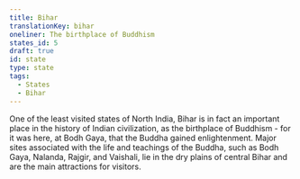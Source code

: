 ```yaml
---
title: Bihar
translationKey: bihar
oneliner: The birthplace of Buddhism
states_id: 5
draft: true
id: state
type: state
tags:
  - States
  - Bihar
---
```

One of the least visited states of North India, Bihar is in fact an important place in the history of Indian civilization, as the birthplace of Buddhism - for it was here, at Bodh Gaya, that the Buddha gained enlightenment.     Major sites associated with the life and teachings of the Buddha, such as Bodh Gaya, Nalanda, Rajgir, and Vaishali, lie in the dry plains of central Bihar and are the main attractions for visitors.